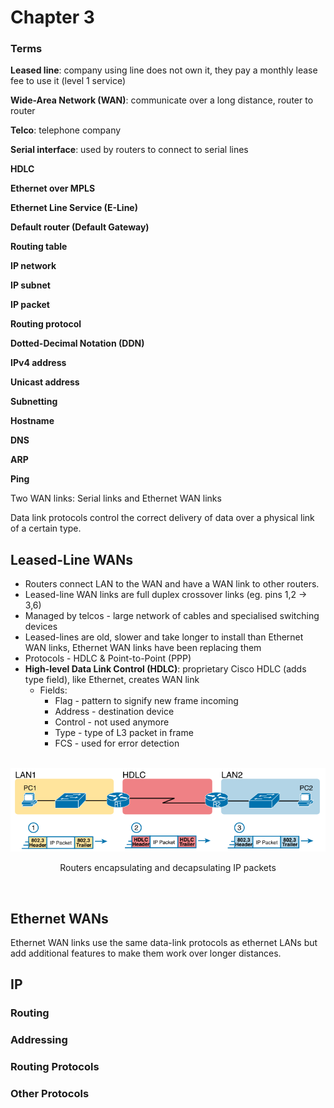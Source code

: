 # Chapter 3

### Terms

**Leased line**: company using line does not own it, they pay a monthly lease fee to use it (level 1 service)

**Wide-Area Network (WAN)**: communicate over a long distance, router to router

**Telco**: telephone company

**Serial interface**: used by routers to connect to serial lines

**HDLC**

**Ethernet over MPLS**

**Ethernet Line Service (E-Line)**

**Default router (Default Gateway)**

**Routing table**

**IP network**

**IP subnet**

**IP packet**

**Routing protocol**

**Dotted-Decimal Notation (DDN)**

**IPv4 address**

**Unicast address**

**Subnetting**

**Hostname**

**DNS**

**ARP**

**Ping**

Two WAN links: Serial links and Ethernet WAN links

Data link protocols control the correct delivery of data over a physical link of a certain type.

## Leased-Line WANs
* Routers connect LAN to the WAN and have a WAN link to other routers.
* Leased-line WAN links are full duplex crossover links (eg. pins 1,2 -> 3,6)
* Managed by telcos - large network of cables and specialised switching devices
* Leased-lines are old, slower and take longer to install than Ethernet WAN links, Ethernet WAN links have been replacing them
* Protocols - HDLC & Point-to-Point (PPP)
* **High-level Data Link Control (HDLC)**: proprietary Cisco HDLC (adds type field), like Ethernet, creates WAN link
    * Fields:
        * Flag - pattern to signify new frame incoming
        * Address - destination device
        * Control - not used anymore
        * Type - type of L3 packet in frame
        * FCS - used for error detection

<div style="text-align: center">
    <br>
    <img src="images/routers-encap-decap.png" width="600px" alt="Routers encapsulating and decapsulating IP packets">
    <p>Routers encapsulating and decapsulating IP packets</p>
    <br>
</div>

## Ethernet WANs

Ethernet WAN links use the same data-link protocols as ethernet LANs but add additional features to make them work over longer distances.

## IP

### Routing

### Addressing

### Routing Protocols

### Other Protocols